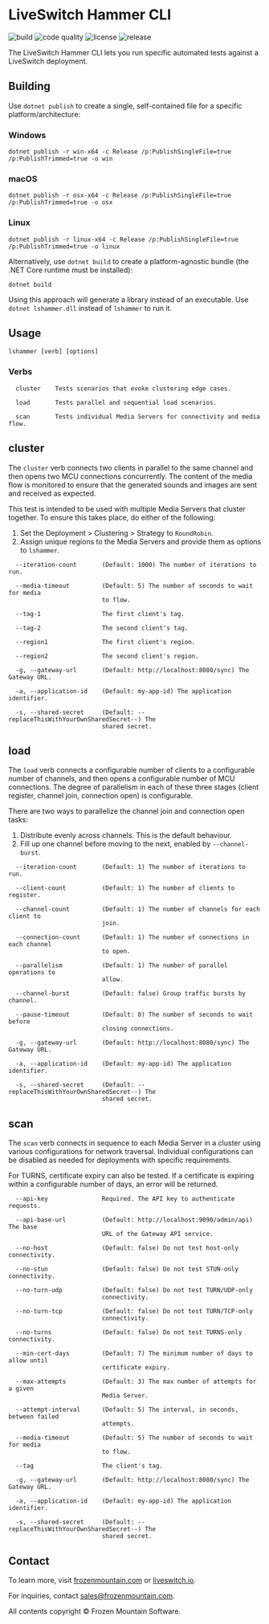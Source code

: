 # LiveSwitch Hammer CLI

![build](https://github.com/liveswitch/liveswitch-hammer/workflows/build/badge.svg) ![code quality](https://app.codacy.com/project/badge/Grade/9a3b33b63b254b118fcdd80e807cba8c) ![license](https://img.shields.io/badge/License-MIT-yellow.svg) ![release](https://img.shields.io/github/v/release/liveswitch/liveswitch-hammer.svg)

The LiveSwitch Hammer CLI lets you run specific automated tests against a LiveSwitch deployment.

## Building

Use `dotnet publish` to create a single, self-contained file for a specific platform/architecture:

### Windows
```none
dotnet publish -r win-x64 -c Release /p:PublishSingleFile=true /p:PublishTrimmed=true -o win
```

### macOS
```none
dotnet publish -r osx-x64 -c Release /p:PublishSingleFile=true /p:PublishTrimmed=true -o osx
```

### Linux
```none
dotnet publish -r linux-x64 -c Release /p:PublishSingleFile=true /p:PublishTrimmed=true -o linux
```

Alternatively, use `dotnet build` to create a platform-agnostic bundle (the .NET Core runtime must be installed):

```none
dotnet build
```

Using this approach will generate a library instead of an executable. Use `dotnet lshammer.dll` instead of `lshammer` to run it.

## Usage

```none
lshammer [verb] [options]
```

### Verbs

```none
  cluster    Tests scenarios that evoke clustering edge cases.

  load       Tests parallel and sequential load scenarios.

  scan       Tests individual Media Servers for connectivity and media flow.
```

## cluster

The `cluster` verb connects two clients in parallel to the same channel and then opens two MCU connections concurrently. The content of the media flow is monitored to ensure that the generated sounds and images are sent and received as expected.

This test is intended to be used with multiple Media Servers that cluster together. To ensure this takes place, do either of the following:

1.  Set the Deployment > Clustering > Strategy to `RoundRobin`.
2.  Assign unique regions to the Media Servers and provide them as options to `lshammer`.

```none
  --iteration-count       (Default: 1000) The number of iterations to run.

  --media-timeout         (Default: 5) The number of seconds to wait for media
                          to flow.

  --tag-1                 The first client's tag.

  --tag-2                 The second client's tag.

  --region1               The first client's region.

  --region2               The second client's region.

  -g, --gateway-url       (Default: http://localhost:8080/sync) The Gateway URL.

  -a, --application-id    (Default: my-app-id) The application identifier.

  -s, --shared-secret     (Default: --replaceThisWithYourOwnSharedSecret--) The
                          shared secret.
```

## load

The `load` verb connects a configurable number of clients to a configurable number of channels, and then opens a configurable number of MCU connections. The degree of parallelism in each of these three stages (client register, channel join, connection open) is configurable.

There are two ways to parallelize the channel join and connection open tasks:

1.  Distribute evenly across channels. This is the default behaviour.
2.  Fill up one channel before moving to the next, enabled by `--channel-burst`.

```none
  --iteration-count       (Default: 1) The number of iterations to run.

  --client-count          (Default: 1) The number of clients to register.

  --channel-count         (Default: 1) The number of channels for each client to
                          join.

  --connection-count      (Default: 1) The number of connections in each channel
                          to open.

  --parallelism           (Default: 1) The number of parallel operations to
                          allow.

  --channel-burst         (Default: false) Group traffic bursts by channel.

  --pause-timeout         (Default: 0) The number of seconds to wait before
                          closing connections.

  -g, --gateway-url       (Default: http://localhost:8080/sync) The Gateway URL.

  -a, --application-id    (Default: my-app-id) The application identifier.

  -s, --shared-secret     (Default: --replaceThisWithYourOwnSharedSecret--) The
                          shared secret.
```

## scan

The `scan` verb connects in sequence to each Media Server in a cluster using various configurations for network traversal. Individual configurations can be disabled as needed for deployments with specific requirements.

For TURNS, certificate expiry can also be tested. If a certificate is expiring within a configurable number of days, an error will be returned.

```none
  --api-key               Required. The API key to authenticate requests.

  --api-base-url          (Default: http://localhost:9090/admin/api) The base
                          URL of the Gateway API service.

  --no-host               (Default: false) Do not test host-only connectivity.

  --no-stun               (Default: false) Do not test STUN-only connectivity.

  --no-turn-udp           (Default: false) Do not test TURN/UDP-only
                          connectivity.

  --no-turn-tcp           (Default: false) Do not test TURN/TCP-only
                          connectivity.

  --no-turns              (Default: false) Do not test TURNS-only connectivity.

  --min-cert-days         (Default: 7) The minimum number of days to allow until
                          certificate expiry.

  --max-attempts          (Default: 3) The max number of attempts for a given
                          Media Server.

  --attempt-interval      (Default: 5) The interval, in seconds, between failed
                          attempts.

  --media-timeout         (Default: 5) The number of seconds to wait for media
                          to flow.

  --tag                   The client's tag.

  -g, --gateway-url       (Default: http://localhost:8080/sync) The Gateway URL.

  -a, --application-id    (Default: my-app-id) The application identifier.

  -s, --shared-secret     (Default: --replaceThisWithYourOwnSharedSecret--) The
                          shared secret.
```

## Contact

To learn more, visit [frozenmountain.com](https://www.frozenmountain.com) or [liveswitch.io](https://www.liveswitch.io).

For inquiries, contact [sales@frozenmountain.com](mailto:sales@frozenmountain.com).

All contents copyright © Frozen Mountain Software.
